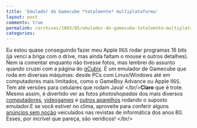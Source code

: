 ```yaml
---
title: 'Emulador de Gamecube *totalmente* multiplataforma'
layout: post
comments: true
permalink: /archives/2003/05/emulador-de-gamecube-totalmente-multiplataforma.html
categories:
---
```

Eu estou quase conseguindo fazer meu Apple II<tt>GS</tt> rodar programas 16 bits (já venci a briga com o drive, mas ainda faltam o mouse e outros detalhes). Nem ia comentar enquanto não tivesse fotos, mas lembrei do assunto quando cruzei com a página do <a href=http://benjamin.francois.free.fr/artwork/gcubix/ >gCubix</a>. É um emulador de Gamecube que roda em diversas máquinas: desde PCs com Linux/Windows até em computadores mais limitados, como o GameBoy Advance ou Apple II<tt>GS</tt>. Tem até versões para celulares que rodam Java!
</br/>**Claro** que é trote. Mesmo assim, é divertido ver as fotos *photoshopadas* dos mais diversos <a href=http://benjamin.francois.free.fr/artwork/gcubix/index-computers.html >computadores</a>, <a href=http://benjamin.francois.free.fr/artwork/gcubix/index-consoles.html >videogames</a> e <a href=http://benjamin.francois.free.fr/artwork/gcubix/index-misc.html >outros aparelhos</a> rodando o suposto emulador.E se você estiver no clima, aproveite para conferir alguns <a href=http://www.old-computers.com/fun/default.asp >anúncios sem noção</a> veiculados nas revistas de informática dos anos 80. Esses, por incrível que pareça, são verídicos!
</br/>